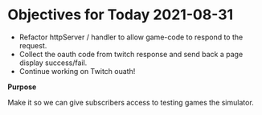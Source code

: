 # Objectives for Today 2021-08-31

- Refactor httpServer / handler to allow game-code to respond to the request.
- Collect the oauth code from twitch response and send back a page display success/fail.
- Continue working on Twitch ouath!

**Purpose**

Make it so we can give subscribers access to testing games the simulator.
